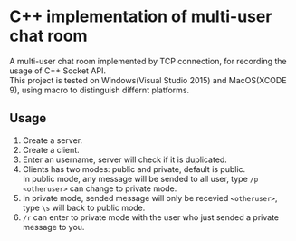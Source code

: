 # C++ implementation of multi-user chat room
A multi-user chat room implemented by TCP connection, for recording the usage of C++ Socket API.<br/>
This project is tested on Windows(Visual Studio 2015) and MacOS(XCODE 9), using macro to distinguish differnt platforms.

## Usage
1. Create a server. 
2. Create a client.
3. Enter an username, server will check if it is duplicated.<br/>
4. Clients has two modes: public and private, default is public.<br/>
In public mode, any message will be sended to all user, type `/p <otheruser>` can change to private mode.<br/>
5. In private mode, sended message will only be recevied  `<otheruser>`, type `\s` will back to public mode.
6. `/r` can enter to private mode with the user who just sended a private message to you.
